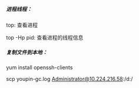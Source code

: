 ##### 进程线程：

top: 查看进程

top -Hp pid: 查看进程的线程信息

##### 复制文件到本地：

yum install openssh-clients

scp youpin-gc.log Administrator@10.224.216.58:/d:/

